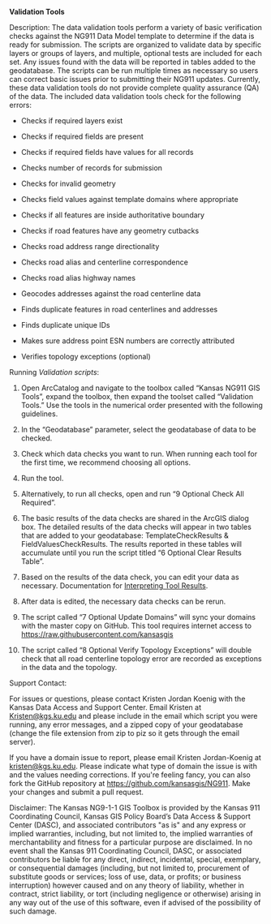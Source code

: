**Validation Tools**

Description: The data validation tools perform a variety of basic
verification checks against the NG911 Data Model template to determine
if the data is ready for submission. The scripts are organized to
validate data by specific layers or groups of layers, and multiple,
optional tests are included for each set. Any issues found with the data
will be reported in tables added to the geodatabase. The scripts can be
run multiple times as necessary so users can correct basic issues prior
to submitting their NG911 updates. Currently, these data validation
tools do not provide complete quality assurance (QA) of the data. The
included data validation tools check for the following errors:

-   Checks if required layers exist

-   Checks if required fields are present

-   Checks if required fields have values for all records

-   Checks number of records for submission

-   Checks for invalid geometry

-   Checks field values against template domains where appropriate

-   Checks if all features are inside authoritative boundary

-   Checks if road features have any geometry cutbacks

-   Checks road address range directionality

-   Checks road alias and centerline correspondence

-   Checks road alias highway names

-   Geocodes addresses against the road centerline data

-   Finds duplicate features in road centerlines and addresses

-   Finds duplicate unique IDs

-   Makes sure address point ESN numbers are correctly attributed

-   Verifies topology exceptions (optional)

Running *Validation scripts*:

1.  Open ArcCatalog and navigate to the toolbox called “Kansas NG911 GIS
    Tools”, expand the toolbox, then expand the toolset called
    “Validation Tools.” Use the tools in the numerical order presented
    with the following guidelines.

2.  In the “Geodatabase” parameter, select the geodatabase of data to
    be checked.

3.  Check which data checks you want to run. When running each tool for
    the first time, we recommend choosing all options.

4.  Run the tool.

5.  Alternatively, to run all checks, open and run “9 Optional Check
    All Required”.

6.  The basic results of the data checks are shared in the ArcGIS
    dialog box. The detailed results of the data checks will appear in
    two tables that are added to your geodatabase: TemplateCheckResults
    & FieldValuesCheckResults. The results reported in these tables will
    accumulate until you run the script titled “6 Optional Clear
    Results Table”.

7.  Based on the results of the data check, you can edit your data
    as necessary. Documentation for [Interpreting Tool Results](https://github.com/kansasgis/NG911/blob/master/Doc_Online/Interpreting_Tool_Results.md).

8. After data is edited, the necessary data checks can be rerun.

9. The script called “7 Optional Update Domains” will sync your domains
    with the master copy on GitHub. This tool requires internet access
    to <https://raw.githubusercontent.com/kansasgis>

10. The script called “8 Optional Verify Topology Exceptions” will
    double check that all road centerline topology error are recorded as
    exceptions in the data and the topology.

Support Contact:

For issues or questions, please contact Kristen Jordan Koenig with the
Kansas Data Access and Support Center. Email Kristen at
<Kristen@kgs.ku.edu> and please include in the email which script you
were running, any error messages, and a zipped copy of your geodatabase
(change the file extension from zip to piz so it gets through the email
server).

If you have a domain issue to report, please email Kristen Jordan-Koenig
at <kristen@kgs.ku.edu>. Please indicate what type of domain the issue
is with and the values needing corrections. If you're feeling fancy, you
can also fork the GitHub repository at
<https://github.com/kansasgis/NG911>. Make your changes and submit a
pull request.

Disclaimer: The Kansas NG9-1-1 GIS Toolbox is provided by the Kansas 911
Coordinating Council, Kansas GIS Policy Board’s Data Access & Support
Center (DASC), and associated contributors "as is" and any express or
implied warranties, including, but not limited to, the implied
warranties of merchantability and fitness for a particular purpose are
disclaimed. In no event shall the Kansas 911 Coordinating Council, DASC,
or associated contributors be liable for any direct, indirect,
incidental, special, exemplary, or consequential damages (including, but
not limited to, procurement of substitute goods or services; loss of
use, data, or profits; or business interruption) however caused and on
any theory of liability, whether in contract, strict liability, or tort
(including negligence or otherwise) arising in any way out of the use of
this software, even if advised of the possibility of such damage.
